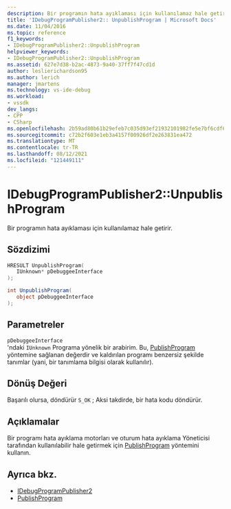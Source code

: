```yaml
---
description: Bir programın hata ayıklaması için kullanılamaz hale getirir.
title: 'IDebugProgramPublisher2:: UnpublishProgram | Microsoft Docs'
ms.date: 11/04/2016
ms.topic: reference
f1_keywords:
- IDebugProgramPublisher2::UnpublishProgram
helpviewer_keywords:
- IDebugProgramPublisher2::UnpublishProgram
ms.assetid: 627e7d38-b2ac-4873-9a40-37ff7f47cd1d
author: leslierichardson95
ms.author: lerich
manager: jmartens
ms.technology: vs-ide-debug
ms.workload:
- vssdk
dev_langs:
- CPP
- CSharp
ms.openlocfilehash: 2b59ad80b61b29efeb7c035d93ef21932101982fe5e7bf6cdf61f37d47c2fff4
ms.sourcegitcommit: c72b2f603e1eb3a4157f00926df2e263831ea472
ms.translationtype: MT
ms.contentlocale: tr-TR
ms.lasthandoff: 08/12/2021
ms.locfileid: "121449111"
---
```

# <a name="idebugprogrampublisher2unpublishprogram"></a>IDebugProgramPublisher2::UnpublishProgram
Bir programın hata ayıklaması için kullanılamaz hale getirir.

## <a name="syntax"></a>Sözdizimi

```cpp
HRESULT UnpublishProgram(
   IUnknown* pDebuggeeInterface
);
```

```csharp
int UnpublishProgram(
   object pDebuggeeInterface
);
```

## <a name="parameters"></a>Parametreler
`pDebuggeeInterface`\
'ndaki `IUnknown` Programa yönelik bir arabirim. Bu, [PublishProgram](../../../extensibility/debugger/reference/idebugprogrampublisher2-publishprogram.md) yöntemine sağlanan değerdir ve kaldırılan programı benzersiz şekilde tanımlar (yani, bir tanımlama bilgisi olarak kullanılır).

## <a name="return-value"></a>Dönüş Değeri
 Başarılı olursa, döndürür `S_OK` ; Aksi takdirde, bir hata kodu döndürür.

## <a name="remarks"></a>Açıklamalar
 Bir programı hata ayıklama motorları ve oturum hata ayıklama Yöneticisi tarafından kullanılabilir hale getirmek için [PublishProgram](../../../extensibility/debugger/reference/idebugprogrampublisher2-publishprogram.md) yöntemini kullanın.

## <a name="see-also"></a>Ayrıca bkz.
- [IDebugProgramPublisher2](../../../extensibility/debugger/reference/idebugprogrampublisher2.md)
- [PublishProgram](../../../extensibility/debugger/reference/idebugprogrampublisher2-publishprogram.md)
